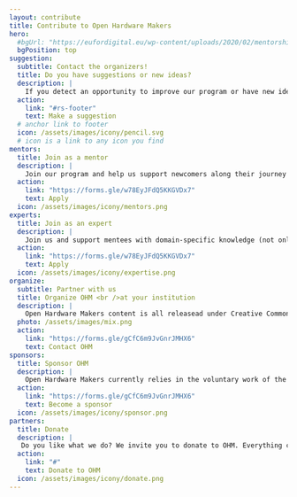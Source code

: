```yaml
---
layout: contribute
title: Contribute to Open Hardware Makers
hero:
  #bgUrl: "https://eufordigital.eu/wp-content/uploads/2020/02/mentorship3-2000w-scaled.jpg"
  bgPosition: top
suggestion:
  subtitle: Contact the organizers!
  title: Do you have suggestions or new ideas?
  description: |
    If you detect an opportunity to improve our program or have new ideas for expanding our work, please let us know by dropping an email.
  action:
    link: "#rs-footer"
    text: Make a suggestion
  # anchor link to footer
  icon: /assets/images/icony/pencil.svg
  # icon is a link to any icon you find
mentors:
  title: Join as a mentor
  description: |
    Join our program and help us support newcomers along their journey into the Open Hardware community, while gaining valuable experience in a collaborative learning environment.
  action:
    link: "https://forms.gle/w78EyJFdQ5KKGVDx7"
    text: Apply
  icon: /assets/images/icony/mentors.png
experts:
  title: Join as an expert
  description: |
    Join us and support mentees with domain-specific knowledge (not only tech!) as they practice working open and facilitating connections within the Open Hardware community.
  action:
    link: "https://forms.gle/w78EyJFdQ5KKGVDx7"
    text: Apply
  icon: /assets/images/icony/expertise.png
organize:
  subtitle: Partner with us
  title: Organize OHM <br />at your institution
  description: |
    Open Hardware Makers content is all releasead under Creative Commons licenses that allow you to remix it and adapt it to your specific needs. Partner with us and we will provide you with everything you need to organize, run and evaluate an open hardware mentorship program at your institution, OHM-style. 
  photo: /assets/images/mix.png
  action:
    link: "https://forms.gle/gCfC6m9JvGnrJMHX6"
    text: Contact OHM
sponsors:
  title: Sponsor OHM
  description: |
    Open Hardware Makers currently relies in the voluntary work of the organizing team and our amazing pool of mentors and experts. Can you imagine the impact we could achieve with support? Contact us for learning about our sponsorship opportunities. 
  action:
    link: "https://forms.gle/gCfC6m9JvGnrJMHX6"
    text: Become a sponsor
  icon: /assets/images/icony/sponsor.png
partners:
  title: Donate
  description: |
   Do you like what we do? We invite you to donate to OHM. Everything counts, we really appreciate your support!
  action:
    link: "#"
    text: Donate to OHM
  icon: /assets/images/icony/donate.png
---
```

